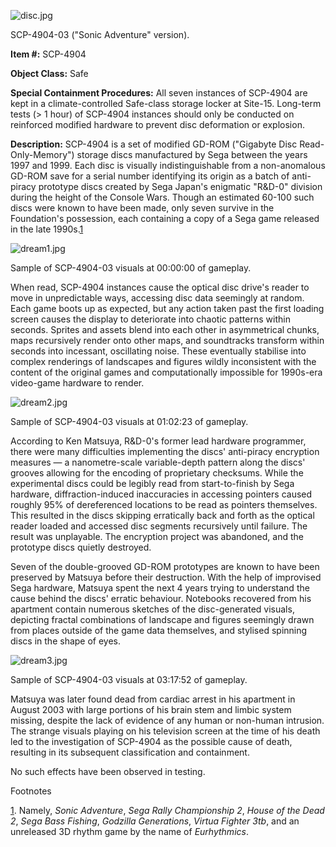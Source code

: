 ![disc.jpg](http://scp-wiki.wdfiles.com/local--files/scp-4904/disc.jpg)

SCP-4904-03 ("Sonic Adventure" version).

**Item #:** SCP-4904

**Object Class:** Safe

**Special Containment Procedures:** All seven instances of SCP-4904 are kept in a climate-controlled Safe-class storage locker at Site-15. Long-term tests (> 1 hour) of SCP-4904 instances should only be conducted on reinforced modified hardware to prevent disc deformation or explosion.

**Description:** SCP-4904 is a set of modified GD-ROM ("Gigabyte Disc Read-Only-Memory") storage discs manufactured by Sega between the years 1997 and 1999. Each disc is visually indistinguishable from a non-anomalous GD-ROM save for a serial number identifying its origin as a batch of anti-piracy prototype discs created by Sega Japan's enigmatic "R&D-0" division during the height of the Console Wars. Though an estimated 60-100 such discs were known to have been made, only seven survive in the Foundation's possession, each containing a copy of a Sega game released in the late 1990s.[1](javascript:;)

![dream1.jpg](http://scp-wiki.wdfiles.com/local--files/scp-4904/dream1.jpg)

Sample of SCP-4904-03 visuals at 00:00:00 of gameplay.

When read, SCP-4904 instances cause the optical disc drive's reader to move in unpredictable ways, accessing disc data seemingly at random. Each game boots up as expected, but any action taken past the first loading screen causes the display to deteriorate into chaotic patterns within seconds. Sprites and assets blend into each other in asymmetrical chunks, maps recursively render onto other maps, and soundtracks transform within seconds into incessant, oscillating noise. These eventually stabilise into complex renderings of landscapes and figures wildly inconsistent with the content of the original games and computationally impossible for 1990s-era video-game hardware to render.

![dream2.jpg](http://scp-wiki.wdfiles.com/local--files/scp-4904/dream2.jpg)

Sample of SCP-4904-03 visuals at 01:02:23 of gameplay.

According to Ken Matsuya, R&D-0's former lead hardware programmer, there were many difficulties implementing the discs' anti-piracy encryption measures — a nanometre-scale variable-depth pattern along the discs' grooves allowing for the encoding of proprietary checksums. While the experimental discs could be legibly read from start-to-finish by Sega hardware, diffraction-induced inaccuracies in accessing pointers caused roughly 95% of dereferenced locations to be read as pointers themselves. This resulted in the discs skipping erratically back and forth as the optical reader loaded and accessed disc segments recursively until failure. The result was unplayable. The encryption project was abandoned, and the prototype discs quietly destroyed.

Seven of the double-grooved GD-ROM prototypes are known to have been preserved by Matsuya before their destruction. With the help of improvised Sega hardware, Matsuya spent the next 4 years trying to understand the cause behind the discs' erratic behaviour. Notebooks recovered from his apartment contain numerous sketches of the disc-generated visuals, depicting fractal combinations of landscape and figures seemingly drawn from places outside of the game data themselves, and stylised spinning discs in the shape of eyes.

![dream3.jpg](http://scp-wiki.wdfiles.com/local--files/scp-4904/dream3.jpg)

Sample of SCP-4904-03 visuals at 03:17:52 of gameplay.

Matsuya was later found dead from cardiac arrest in his apartment in August 2003 with large portions of his brain stem and limbic system missing, despite the lack of evidence of any human or non-human intrusion. The strange visuals playing on his television screen at the time of his death led to the investigation of SCP-4904 as the possible cause of death, resulting in its subsequent classification and containment.

No such effects have been observed in testing.

Footnotes

[1](javascript:;). Namely, _Sonic Adventure_, _Sega Rally Championship 2_, _House of the Dead 2_, _Sega Bass Fishing_, _Godzilla Generations_, _Virtua Fighter 3tb_, and an unreleased 3D rhythm game by the name of _Eurhythmics_.